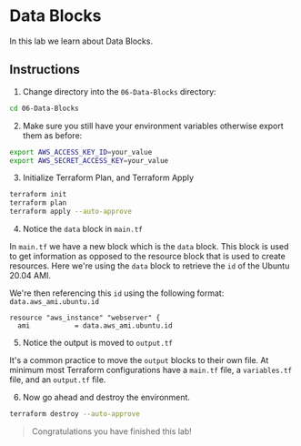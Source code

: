 # Data Blocks

In this lab we learn about Data Blocks.

## Instructions

1. Change directory into the `06-Data-Blocks` directory:

```bash
cd 06-Data-Blocks
```

2. Make sure you still have your environment variables otherwise export them as before:

```bash
export AWS_ACCESS_KEY_ID=your_value
export AWS_SECRET_ACCESS_KEY=your_value
```

3. Initialize Terraform Plan, and Terraform Apply

```bash
terraform init
terraform plan
terraform apply --auto-approve
```

4. Notice the `data` block in `main.tf`

In `main.tf` we have a new block which is the `data` block. This block is used to get information as opposed to the resource block that is used to create resources. Here we're using the `data` block to retrieve the `id` of the Ubuntu 20.04 AMI.

We're then referencing this `id` using the following format: `data.aws_ami.ubuntu.id`

```hcl
resource "aws_instance" "webserver" {
  ami           = data.aws_ami.ubuntu.id
```

5. Notice the output is moved to `output.tf`

It's a common practice to move the `output` blocks to their own file. At minimum most Terraform configurations have a `main.tf` file, a `variables.tf` file, and an `output.tf` file.

6. Now go ahead and destroy the environment.

```bash
terraform destroy --auto-approve
```

> Congratulations you have finished this lab!

